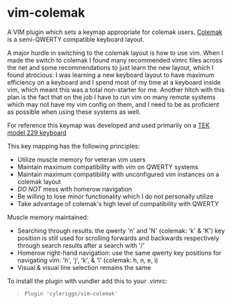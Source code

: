 # vim-colemak
A VIM plugin which sets a keymap appropriate for colemak users. [Colemak](http://colemak.com/) is a semi-QWERTY compatible keyboard layout.

A major hurdle in switching to the colemak layout is how to use vim. When I made the switch to colemak I found many recommended vimrc files across the net and some recommendations to just learn the new layout, which I found atrocious: I was learning a new keyboard layout to have maximum efficiency on a keyboard and I spend most of my time at a keyboard inside vim, which meant this was a total non-starter for me. Another hitch with this plan is the fact that on the job I have to run vim on many remote systems which may not have my vim config on them, and I need to be as proficient as possible when using these systems as well.

For reference this keymap was developed and used primarily on a [TEK model 229 keyboard](https://www.trulyergonomic.com/)

This key mapping has the following principles:
* Utilize muscle memory for veteran vim users
* Maintain maximum compatibility with vim on QWERTY systems
* Maintain maximum compatibility with unconfigured vim instances on a colemak layout
* *DO NOT* mess with homerow navigation
* Be willing to lose minor functionality which I do not personally utilize
* Take advantage of colemak's high level of compatibility with QWERTY

Muscle memory maintained:
* Searching through results: the qwerty 'n' and 'N' (colemak: 'k' & 'K') key position is still used for scrolling forwards and backwards respectively through search results after a search with '/'
* Homerow right-hand navigation: use the same qwerty key positions for navigating vim: 'h', 'j', 'k', & 'l' (colemak: h, n, e, i)
* Visual & visual line selection remains the same

To install the plugin with vundler add this to your .vimrc:
> ```Plugin 'cyleriggs/vim-colemak'```
